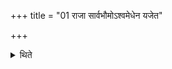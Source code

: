 +++
title = "01 राजा सार्वभौमोऽश्वमेधेन यजेत"

+++

<details><summary>थिते</summary>

1. A king, (who is) the lord of all the earth should perform the Aśvamedha (sacrifice) or even one who is not the lord of all the earth.  
</details>

